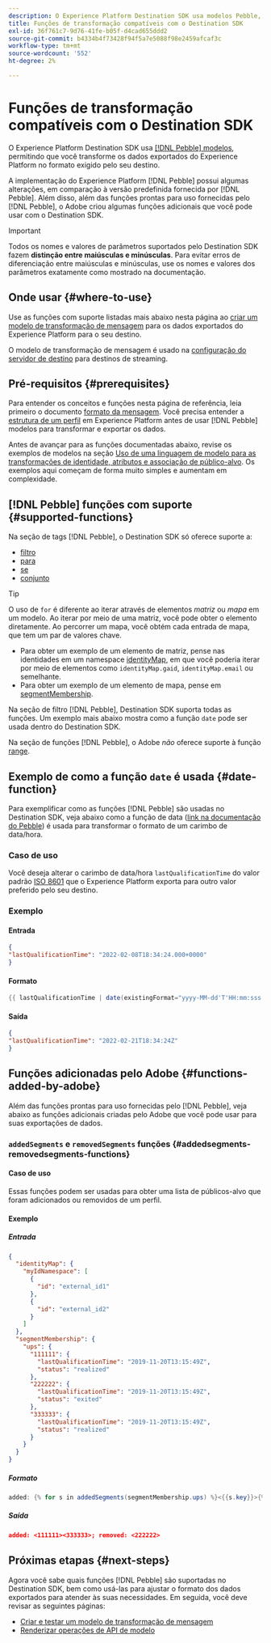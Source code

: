 ```yaml
---
description: O Experience Platform Destination SDK usa modelos Pebble, permitindo transformar os dados exportados do Experience Platform no formato exigido pelo destino.
title: Funções de transformação compatíveis com o Destination SDK
exl-id: 36f761c7-9d76-41fe-b05f-d4cad655ddd2
source-git-commit: b4334b4f73428f94f5a7e5088f98e2459afcaf3c
workflow-type: tm+mt
source-wordcount: '552'
ht-degree: 2%

---
```


# Funções de transformação compatíveis com o Destination SDK

O Experience Platform Destination SDK usa [[!DNL Pebble] modelos](https://pebbletemplates.io/), permitindo que você transforme os dados exportados do Experience Platform no formato exigido pelo seu destino.

A implementação do Experience Platform [!DNL Pebble] possui algumas alterações, em comparação à versão predefinida fornecida por [!DNL Pebble]. Além disso, além das funções prontas para uso fornecidas pelo [!DNL Pebble], o Adobe criou algumas funções adicionais que você pode usar com o Destination SDK.

>[!IMPORTANT]
>
>Todos os nomes e valores de parâmetros suportados pelo Destination SDK fazem **distinção entre maiúsculas e minúsculas**. Para evitar erros de diferenciação entre maiúsculas e minúsculas, use os nomes e valores dos parâmetros exatamente como mostrado na documentação.

## Onde usar {#where-to-use}

Use as funções com suporte listadas mais abaixo nesta página ao [criar um modelo de transformação de mensagem](../../testing-api/streaming-destinations/create-template.md) para os dados exportados do Experience Platform para o seu destino.

O modelo de transformação de mensagem é usado na [configuração do servidor de destino](templating-specs.md) para destinos de streaming.

## Pré-requisitos {#prerequisites}

Para entender os conceitos e funções nesta página de referência, leia primeiro o documento [formato da mensagem](message-format.md). Você precisa entender a [estrutura de um perfil](message-format.md#profile-structure) em Experience Platform antes de usar [!DNL Pebble] modelos para transformar e exportar os dados.

Antes de avançar para as funções documentadas abaixo, revise os exemplos de modelos na seção [Uso de uma linguagem de modelo para as transformações de identidade, atributos e associação de público-alvo](message-format.md#using-templating). Os exemplos aqui começam de forma muito simples e aumentam em complexidade.

## [!DNL Pebble] funções com suporte {#supported-functions}

Na seção de tags [!DNL Pebble], o Destination SDK só oferece suporte a:

* [filtro](https://pebbletemplates.io/wiki/tag/filter/)
* [para](https://pebbletemplates.io/wiki/tag/for/)
* [se](https://pebbletemplates.io/wiki/tag/if/)
* [conjunto](https://pebbletemplates.io/wiki/tag/set/)

>[!TIP]
>
>O uso de `for` é diferente ao iterar através de elementos *matriz* ou *mapa* em um modelo. Ao iterar por meio de uma matriz, você pode obter o elemento diretamente. Ao percorrer um mapa, você obtém cada entrada de mapa, que tem um par de valores chave.
>
> * Para obter um exemplo de um elemento de matriz, pense nas identidades em um namespace [identityMap](message-format.md#identities), em que você poderia iterar por meio de elementos como `identityMap.gaid`, `identityMap.email` ou semelhante.
> * Para obter um exemplo de um elemento de mapa, pense em [segmentMembership](message-format.md#segment-membership).

Na seção de filtro [!DNL Pebble], Destination SDK suporta todas as funções. Um exemplo mais abaixo mostra como a função `date` pode ser usada dentro do Destination SDK.

Na seção de funções [!DNL Pebble], o Adobe *não* oferece suporte à função [range](https://pebbletemplates.io/wiki/function/range/).

## Exemplo de como a função `date` é usada {#date-function}

Para exemplificar como as funções [!DNL Pebble] são usadas no Destination SDK, veja abaixo como a função de data ([link na documentação do Pebble](https://pebbletemplates.io/wiki/filter/date/)) é usada para transformar o formato de um carimbo de data/hora.

### Caso de uso

Você deseja alterar o carimbo de data/hora `lastQualificationTime` do valor padrão [ISO 8601](https://en.wikipedia.org/wiki/ISO_8601) que o Experience Platform exporta para outro valor preferido pelo seu destino.

### Exemplo

#### Entrada

```json
{
"lastQualificationTime": "2022-02-08T18:34:24.000+0000"
}
```

#### Formato

```java
{{ lastQualificationTime | date(existingFormat="yyyy-MM-dd'T'HH:mm:sss.SSSX", format="yyyy-MM-dd'T'HH:mm:ssX") }}
```

#### Saída

```json
{
"lastQualificationTime": "2022-02-21T18:34:24Z"
}
```

## Funções adicionadas pelo Adobe {#functions-added-by-adobe}

Além das funções prontas para uso fornecidas pelo [!DNL Pebble], veja abaixo as funções adicionais criadas pelo Adobe que você pode usar para suas exportações de dados.

### `addedSegments` e `removedSegments` funções {#addedsegments-removedsegments-functions}

#### Caso de uso

Essas funções podem ser usadas para obter uma lista de públicos-alvo que foram adicionados ou removidos de um perfil.

#### Exemplo

##### Entrada

```json
{
  "identityMap": {
    "myIdNamespace": [
      {
        "id": "external_id1"
      },
      {
        "id": "external_id2"
      }
    ]
  },
  "segmentMembership": {
    "ups": {
      "111111": {
        "lastQualificationTime": "2019-11-20T13:15:49Z",
        "status": "realized"
      },
      "222222": {
        "lastQualificationTime": "2019-11-20T13:15:49Z",
        "status": "exited"
      },
      "333333": {
        "lastQualificationTime": "2019-11-20T13:15:49Z",
        "status": "realized"
      }
    }
  }
}
```

##### Formato

```java
added: {% for s in addedSegments(segmentMembership.ups) %}<{{s.key}}>{% endfor %}; removed: {% for s in removedSegments(segmentMembership.ups) %}<{{s.key}}>{% endfor %}
```

##### Saída

```json
added: <111111><333333>; removed: <222222>
```

<!--

### Added and removed audiences filters {#added-and-removed-segmnts-filters}

#### Use case {#use-case}

These filters are similar to `addedSegments` and `removedSegments`, described above. The only difference is that they are implemented as filters as opposed to functions.

#### Example {#example}

##### Input {#input}

```json
{
  "identityMap": {
    "myIdNamespace": [
      {
        "id": "external_id1"
      },
      {
        "id": "external_id2"
      }
    ]
  },
  "segmentMembership": {
    "ups": {
      "111111": {
        "lastQualificationTime": "2019-11-20T13:15:49Z",
        "status": "realized"
      },
      "222222": {
        "lastQualificationTime": "2019-11-20T13:15:49Z",
        "status": "exited"
      },
      "333333": {
        "lastQualificationTime": "2019-11-20T13:15:49Z",
        "status": "realized"
      }
    }
  }
}
```

##### Format {#format}

```java
added: {% for s in input.profile.segmentMembership.ups | added %}<{{s.key}}>{% endfor %};|removed: {% for s in input.profile.segmentMembership.ups | removed %}<{{s.key}}>{% endfor %};
```

##### Output {#output}

```json
added: <111111><333333>;|removed: <222222>;
```

-->

## Próximas etapas {#next-steps}

Agora você sabe quais funções [!DNL Pebble] são suportadas no Destination SDK, bem como usá-las para ajustar o formato dos dados exportados para atender às suas necessidades. Em seguida, você deve revisar as seguintes páginas:

* [Criar e testar um modelo de transformação de mensagem](../../testing-api/streaming-destinations/create-template.md)
* [Renderizar operações de API de modelo](../../testing-api/streaming-destinations/render-template-api.md)
